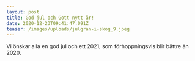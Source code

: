 ```yaml
---
layout: post
title: God jul och Gott nytt år!
date: 2020-12-23T09:41:47.091Z
teaser: /images/uploads/julgran-i-skog_9.jpeg
---
```

Vi önskar alla en god jul och ett 2021, som förhoppningsvis blir bättre än 2020.